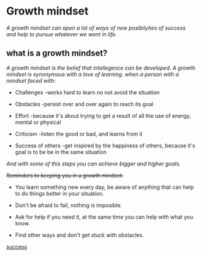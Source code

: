 # **Growth mindset**
*A growth mindset can open a lot of ways of new posibilyties of success and help to pursue whatever we want in life.*

## **what is a growth mindset?**
*A growth mindset is the belief that intellegence can be developed. A growth mindset is synonymous with a love of learning. when a person with a mindset faced with:*

- Challenges -works hard to learn no not avoid the situation

- Obstacles -persist over and over again to reach its goal

- Effort -because it's about trying to get a result of all the use of energy, mental or physical

- Criticism -listen the good or bad, and learns from it

- Success of others -get inspired by the happiness of others, because it's goal is to be be in the same situation

*And with some of this steps you can achieve bigger and higher goals.*



~~Reminders to keeping you in a growth mindset:~~
* You learn something new every day, be aware of anything that can help to do things better in your situation.

* Don't be afraid to fail, nothing is imposible.

* Ask for help if you need it, at the same time you can help with what you know.

* Find other ways and don't get stuck with obstacles.

[success](https://www.ted.com/playlists/152/what_is_success)